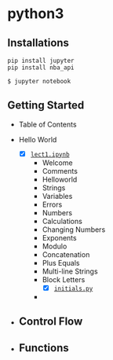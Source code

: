 # python3

## Installations
```commandline
pip install jupyter
pip install nba_api
```
```commandline
$ jupyter notebook
```



## Getting Started
- Table of Contents
- Hello World

  - [x] [`lect1.ipynb`](https://github.com/JTL66/python3/blob/main/lec1.ipynb)
    - Welcome
    - Comments
    - Helloworld
    - Strings
    - Variables
    - Errors
    - Numbers
    - Calculations
    - Changing Numbers
    - Exponents
    - Modulo
    - Concatenation
    - Plus Equals
    - Multi-line Strings
    - Block Letters
      - [x] [`initials.py`](https://github.com/JTL66/python3/blob/main/initials.py)
    - 


- Control Flow
    - 
- Functions
    - 
    
